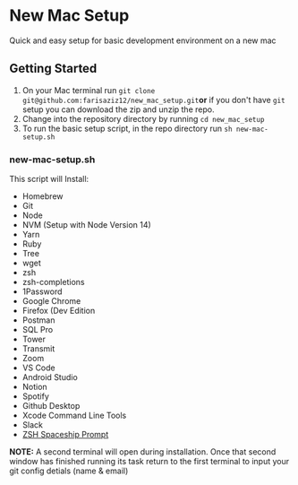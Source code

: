 # New Mac Setup

Quick and easy setup for basic development environment on a new mac

## Getting Started

1. On your Mac terminal run `git clone git@github.com:farisaziz12/new_mac_setup.git`**or** if you don't have `git` setup you can download the zip and unzip the repo.
2. Change into the repository directory by running `cd new_mac_setup`
3. To run the basic setup script, in the repo directory run `sh new-mac-setup.sh`

### new-mac-setup.sh

This script will Install:

- Homebrew
- Git
- Node
- NVM (Setup with Node Version 14)
- Yarn
- Ruby
- Tree
- wget
- zsh
- zsh-completions
- 1Password
- Google Chrome
- Firefox (Dev Edition
- Postman
- SQL Pro
- Tower
- Transmit
- Zoom
- VS Code
- Android Studio
- Notion
- Spotify
- Github Desktop
- Xcode Command Line Tools
- Slack
- [ZSH Spaceship Prompt](https://github.com/denysdovhan/spaceship-prompt/)

**NOTE:** A second terminal will open during installation. Once that second window has finished running its task return to the first terminal to input your git config detials (name & email)
